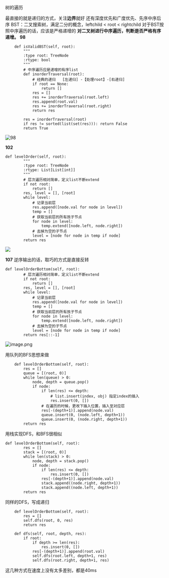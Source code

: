 树的遍历

最直接的就是递归的方式，关注**边界**就好
还有深度优先和广度优先、先序中序后序
BST：二叉搜索树，满足二分的概念，leftchild < root < rightchild
对于BST按照中序遍历的话，应该是严格递增的
**对二叉树进行中序遍历，判断是否严格有序递增。**
**98**
```
    def isValidBST(self, root):
        """
        :type root: TreeNode
        :rtype: bool
        """
        # 中序遍历应是递增的有序list
        def inorderTraversal(root): 
            # 经典的递归   [左递归] -【处理root】-[右递归]
            if root == None:
                return []
            res = []
            res += inorderTraversal(root.left)
            res.append(root.val)
            res += inorderTraversal(root.right)
            return res
 
        res = inorderTraversal(root)
        if res != sorted(list(set(res))): return False
        return True
```
![98](https://upload-images.jianshu.io/upload_images/5220317-e9df46102f1dffc3.png?imageMogr2/auto-orient/strip%7CimageView2/2/w/1240)

**102**
```
def levelOrder(self, root):
        """
        :type root: TreeNode
        :rtype: List[List[int]]
        """
        # 层次遍历相对简单，定义list不断extend
        if not root:
            return []
        res, level = [], [root]
        while level:
            # 记录当前层
            res.append([node.val for node in level])
            temp = []
            # 获取当前层的所有孩子节点
            for node in level:
                temp.extend([node.left, node.right])
            # 去掉为空的子节点
            level = [node for node in temp if node]
        return res
```
![](https://upload-images.jianshu.io/upload_images/5220317-e692f65414bdad8f.png?imageMogr2/auto-orient/strip%7CimageView2/2/w/1240)

**107**
逆序输出的话，取巧的方式是直接反转
```
def levelOrderBottom(self, root):
        # 层次遍历相对简单，定义list不断extend
        if not root:
            return []
        res, level = [], [root]
        while level:
            # 记录当前层
            res.append([node.val for node in level])
            temp = []
            # 获取当前层的所有孩子节点
            for node in level:
                temp.extend([node.left, node.right])
            # 去掉为空的子节点
            level = [node for node in temp if node]
        return res[::-1]
```
![image.png](https://upload-images.jianshu.io/upload_images/5220317-a5ea3044b170f616.png?imageMogr2/auto-orient/strip%7CimageView2/2/w/1240)

用队列的BFS思想来做
```
    def levelOrderBottom(self, root):
        res = []
        queue = [(root, 0)]
        while len(queue) > 0:
            node, depth = queue.pop()
            if node:
                if len(res) <= depth:
                    # list.insert(index, obj) 指定index的插入
                    res.insert(0, [])
                # 在遍历的时候，更改下插入位置，插入至对应层
                res[-(depth+1)].append(node.val)
                queue.insert(0, (node.left, depth+1))
                queue.insert(0, (node.right, depth+1))
        return res
```
用栈实现DFS，和BFS很相似
```
def levelOrderBottom(self, root):
        res = []
        stack = [(root, 0)]
        while len(stack) > 0:
            node, depth = stack.pop()
            if node:
                if len(res) <= depth:
                    res.insert(0, [])
                res[-(depth+1)].append(node.val)
                stack.append((node.right, depth+1))
                stack.append((node.left, depth+1))
        return res
```
同样的DFS，写成递归
```
    def levelOrderBottom(self, root):
        res = []
        self.dfs(root, 0, res)
        return res

    def dfs(self, root, depth, res):
        if root:
            if depth >= len(res):
                res.insert(0, [])
            res[-(depth+1)].append(root.val)
            self.dfs(root.left, depth+1, res)
            self.dfs(root.right, depth+1, res)
```
这几种方式在速度上没有太多差别，都是40ms
